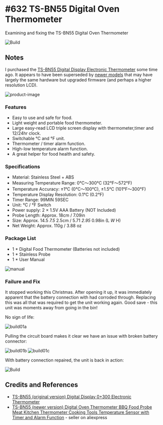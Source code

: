 # #632 TS-BN55 Digital Oven Thermometer

Examining and fixing the TS-BN55 Digital Oven Thermometer

![Build](./assets/DigitalOvenThermometer_build.jpg?raw=true)

## Notes

I purchased the
[TS-BN55 Digital Display Electronic Thermometer](https://www.tokopedia.com/eskibike/ts-bn55-digital-display-0-300-electronic-thermometer-with)
some time ago. It appears to have been superseded by
[newer models](https://vi.aliexpress.com/item/32831844836.html)
that may have largely the same hardware but upgraded firmware (and perhaps a higher resolution LCD).

![product-image](./assets/product-image.jpg)

### Features

* Easy to use and safe for food.
* Light weight and portable food thermometer.
* Large easy-read LCD triple screen display with thermometer,timer and 12/24hr clock.
* Switchable °C and °F unit.
* Thermometer / timer alarm function.
* High-low temperature alarm function.
* A great helper for food health and safety.

### Specifications

* Material: Stainless Steel + ABS
* Measuring Temperature Range: 0°C～300°C (32°F～572°F)
* Temperature Accuracy: ±1°C (0°C～100°C), ±1.5°C (101°F～300°F)
* Temperature Display Resolution: 0.1°C (0.2°F)
* Timer Range: 99MIN 59SEC
* Unit: °C / °F Switch
* Power supply: 2 × 1.5V AAA Battery (NOT Included)
* Probe Length: Approx. 18cm / 7.09in
* Size: Approx. 14.5 *7.5* 2.5cm / 5.71 *2.95* 0.98in (L *W* H)
* Net Weight: Approx. 110g / 3.88 oz

### Package List

* 1 * Digital Food Thermometer (Batteries not included)
* 1 * Stainless Probe
* 1 * User Manual

![manual](./assets/manual.jpg)

### Failure and Fix

It stopped working this Christmas. After opening it up, it was immediately apparent that the battery connection with had corroded through.
Replacing this was all that was required to get the unit working again. Good save - this unit was moments away from going in the bin!

No sign of life:

![build01a](./assets/build01a.jpg)

Pulling the circuit board makes it clear we have an issue with broken battery connector:

![build01b](./assets/build01b.jpg)
![build01c](./assets/build01c.jpg)

With battery connection repaired, the unit is back in action:

![Build](./assets/DigitalOvenThermometer_build.jpg?raw=true)

## Credits and References

* [TS-BN55 (original version) Digital Display 0+300 Electronic Thermometer](https://www.tokopedia.com/eskibike/ts-bn55-digital-display-0-300-electronic-thermometer-with)
* [TS-BN55 (newer version) Digital Oven Thermometer BBQ Food Probe Meat Kitchen Thermometer Cooking Tools Temperature Sensor with Timer and Alarm Function](https://vi.aliexpress.com/item/32831844836.html) - seller on aliexpress
